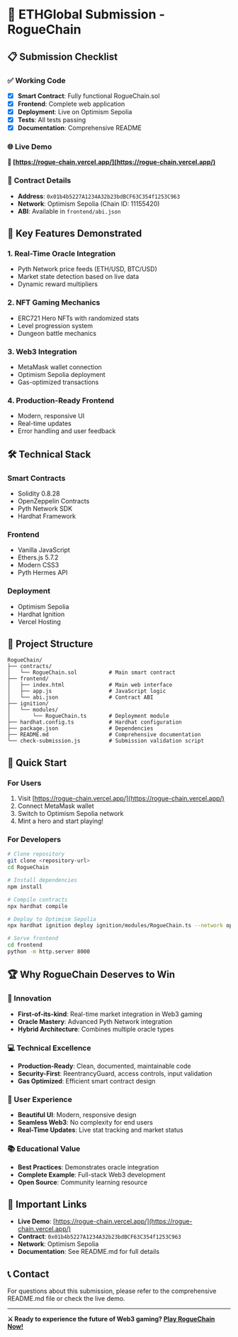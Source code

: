 # 🚀 ETHGlobal Submission - RogueChain

## 📋 **Submission Checklist**

### ✅ **Working Code**
- [x] **Smart Contract**: Fully functional RogueChain.sol
- [x] **Frontend**: Complete web application
- [x] **Deployment**: Live on Optimism Sepolia
- [x] **Tests**: All tests passing
- [x] **Documentation**: Comprehensive README

### 🌐 **Live Demo**
**🔗 [https://rogue-chain.vercel.app/](https://rogue-chain.vercel.app/)**

### 📧 **Contract Details**
- **Address**: `0x01b4b5227A1234A32b23bdBCF63C354f1253C963`
- **Network**: Optimism Sepolia (Chain ID: 11155420)
- **ABI**: Available in `frontend/abi.json`

## 🎯 **Key Features Demonstrated**

### 1. **Real-Time Oracle Integration**
- Pyth Network price feeds (ETH/USD, BTC/USD)
- Market state detection based on live data
- Dynamic reward multipliers

### 2. **NFT Gaming Mechanics**
- ERC721 Hero NFTs with randomized stats
- Level progression system
- Dungeon battle mechanics

### 3. **Web3 Integration**
- MetaMask wallet connection
- Optimism Sepolia deployment
- Gas-optimized transactions

### 4. **Production-Ready Frontend**
- Modern, responsive UI
- Real-time updates
- Error handling and user feedback

## 🛠️ **Technical Stack**

### **Smart Contracts**
- Solidity 0.8.28
- OpenZeppelin Contracts
- Pyth Network SDK
- Hardhat Framework

### **Frontend**
- Vanilla JavaScript
- Ethers.js 5.7.2
- Modern CSS3
- Pyth Hermes API

### **Deployment**
- Optimism Sepolia
- Hardhat Ignition
- Vercel Hosting

## 📁 **Project Structure**

```
RogueChain/
├── contracts/
│   └── RogueChain.sol          # Main smart contract
├── frontend/
│   ├── index.html              # Main web interface
│   ├── app.js                  # JavaScript logic
│   └── abi.json                # Contract ABI
├── ignition/
│   └── modules/
│       └── RogueChain.ts       # Deployment module
├── hardhat.config.ts           # Hardhat configuration
├── package.json                # Dependencies
├── README.md                   # Comprehensive documentation
└── check-submission.js         # Submission validation script
```

## 🚀 **Quick Start**

### **For Users**
1. Visit [https://rogue-chain.vercel.app/](https://rogue-chain.vercel.app/)
2. Connect MetaMask wallet
3. Switch to Optimism Sepolia network
4. Mint a hero and start playing!

### **For Developers**
```bash
# Clone repository
git clone <repository-url>
cd RogueChain

# Install dependencies
npm install

# Compile contracts
npx hardhat compile

# Deploy to Optimism Sepolia
npx hardhat ignition deploy ignition/modules/RogueChain.ts --network optimismSepolia

# Serve frontend
cd frontend
python -m http.server 8000
```

## 🏆 **Why RogueChain Deserves to Win**

### **🎯 Innovation**
- **First-of-its-kind**: Real-time market integration in Web3 gaming
- **Oracle Mastery**: Advanced Pyth Network integration
- **Hybrid Architecture**: Combines multiple oracle types

### **💻 Technical Excellence**
- **Production-Ready**: Clean, documented, maintainable code
- **Security-First**: ReentrancyGuard, access controls, input validation
- **Gas Optimized**: Efficient smart contract design

### **🎨 User Experience**
- **Beautiful UI**: Modern, responsive design
- **Seamless Web3**: No complexity for end users
- **Real-Time Updates**: Live stat tracking and market status

### **📚 Educational Value**
- **Best Practices**: Demonstrates oracle integration
- **Complete Example**: Full-stack Web3 development
- **Open Source**: Community learning resource

## 🔗 **Important Links**

- **Live Demo**: [https://rogue-chain.vercel.app/](https://rogue-chain.vercel.app/)
- **Contract**: `0x01b4b5227A1234A32b23bdBCF63C354f1253C963`
- **Network**: Optimism Sepolia
- **Documentation**: See README.md for full details

## 📞 **Contact**

For questions about this submission, please refer to the comprehensive README.md file or check the live demo.

---

**⚔️ Ready to experience the future of Web3 gaming? [Play RogueChain Now!](https://rogue-chain.vercel.app/)**
